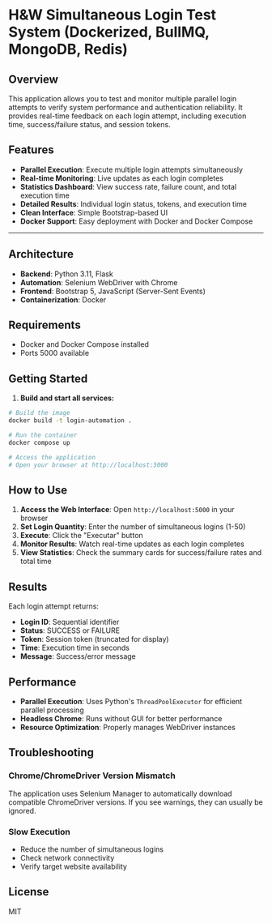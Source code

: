 # H&W Simultaneous Login Test System (Dockerized, BullMQ, MongoDB, Redis)

## Overview

This application allows you to test and monitor multiple parallel login attempts to verify system performance and authentication reliability. It provides real-time feedback on each login attempt, including execution time, success/failure status, and session tokens.

## Features

- **Parallel Execution**: Execute multiple login attempts simultaneously
- **Real-time Monitoring**: Live updates as each login completes
- **Statistics Dashboard**: View success rate, failure count, and total execution time
- **Detailed Results**: Individual login status, tokens, and execution time
- **Clean Interface**: Simple Bootstrap-based UI
- **Docker Support**: Easy deployment with Docker and Docker Compose

---

## Architecture

- **Backend**: Python 3.11, Flask
- **Automation**: Selenium WebDriver with Chrome
- **Frontend**: Bootstrap 5, JavaScript (Server-Sent Events)
- **Containerization**: Docker

## Requirements

- Docker and Docker Compose installed
- Ports 5000 available

## Getting Started

1. **Build and start all services:**

```bash
# Build the image
docker build -t login-automation .

# Run the container
docker compose up

# Access the application
# Open your browser at http://localhost:5000
```

## How to Use

1. **Access the Web Interface**: Open `http://localhost:5000` in your browser
2. **Set Login Quantity**: Enter the number of simultaneous logins (1-50)
3. **Execute**: Click the "Executar" button
4. **Monitor Results**: Watch real-time updates as each login completes
5. **View Statistics**: Check the summary cards for success/failure rates and total time

## Results

Each login attempt returns:

- **Login ID**: Sequential identifier
- **Status**: SUCCESS or FAILURE
- **Token**: Session token (truncated for display)
- **Time**: Execution time in seconds
- **Message**: Success/error message

## Performance

- **Parallel Execution**: Uses Python's `ThreadPoolExecutor` for efficient parallel processing
- **Headless Chrome**: Runs without GUI for better performance
- **Resource Optimization**: Properly manages WebDriver instances

## Troubleshooting

### Chrome/ChromeDriver Version Mismatch

The application uses Selenium Manager to automatically download compatible ChromeDriver versions. If you see warnings, they can usually be ignored.

### Slow Execution

- Reduce the number of simultaneous logins
- Check network connectivity
- Verify target website availability

## License

MIT